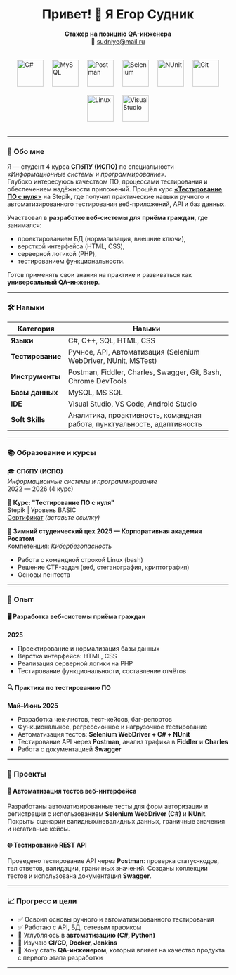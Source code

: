 <h1 align="center">Привет! 👋 Я Егор Судник</h1>
<p align="center">
  <strong>Стажер на позицию QA-инженера</strong><br>
  📧 <a href="mailto:sudniye@mail.ru">sudniye@mail.ru</a> 
</p>

<div style="display: flex; justify-content: center; align-items: center; gap: 20px; flex-wrap: wrap; padding: 20px;">
  <img src="https://avatars.dzeninfra.ru/get-zen_doc/3483777/pub_62cd47ab076b2b5f4a1ef98e_62d06f6d996e500f07b8b88e/scale_1200" alt="C#" style="width: 60px; height: 60px; object-fit: contain;" />
  <img src="https://upload.wikimedia.org/wikipedia/ru/thumb/6/62/MySQL.svg/1200px-MySQL.svg.png" alt="MySQL" style="width: 60px; height: 60px; object-fit: contain;" />
  <img src="https://www.itsdelta.ru/upload/iblock/d41/d4164c9d28b9e2c11e347b5e477ab831.png" alt="Postman" style="width: 60px; height: 60px; object-fit: contain;" />
  <img src="https://blog.skillfactory.ru/wp-content/uploads/2023/02/1_ihb6hdmaw48vjtbsjyhbzg-1830140.png" alt="Selenium" style="width: 60px; height: 60px; object-fit: contain;" />
  <img src="https://encrypted-tbn0.gstatic.com/images?q=tbn:ANd9GcQHXk8H8RGWMqJ_ym7gNhCCy12aWc764ildjQ&s" alt="NUnit" style="width: 60px; height: 60px; object-fit: contain;" />
  <img src="https://images-eds-ssl.xboxlive.com/image?url=4rt9.lXDC4H_93laV1_eHHFT949fUipzkiFOBH3fAiZZUCdYojwUyX2aTonS1aIwMrx6NUIsHfUHSLzjGJFxxj7kCzMIlSC20SNjaJf9GmG15ocnF.zbBRgxMSlB7Ejh6FbgNzxLvZOoW7N3ML56fn3m5Z4MO.M8pYrCFVKIhqM-&format=source" alt="Git" style="width: 60px; height: 60px; object-fit: contain;" />
  <img src="https://upload.wikimedia.org/wikipedia/commons/thumb/3/35/Tux.svg/800px-Tux.svg.png" alt="Linux" style="width: 60px; height: 60px; object-fit: contain;" />
  <img src="https://upload.wikimedia.org/wikipedia/commons/thumb/2/2c/Visual_Studio_Icon_2022.svg/1200px-Visual_Studio_Icon_2022.svg.png" alt="Visual Studio" style="width: 60px; height: 60px; object-fit: contain;" />
</div>

---

### 🧠 Обо мне

Я — студент 4 курса **СПбПУ (ИСПО)** по специальности *«Информационные системы и программирование»*.  
Глубоко интересуюсь качеством ПО, процессами тестирования и обеспечением надёжности приложений. Прошёл курс **[«Тестирование ПО с нуля»](https://stepik.org/course/117002)** на Stepik, где получил практические навыки ручного и автоматизированного тестирования веб-приложений, API и баз данных.

Участвовал в **разработке веб-системы для приёма граждан**, где занимался:
- проектированием БД (нормализация, внешние ключи),
- версткой интерфейса (HTML, CSS),
- серверной логикой (PHP),
- тестированием функциональности.

Готов применять свои знания на практике и развиваться как **универсальный QA-инженер**.

---

### 🛠️ Навыки

| Категория         | Навыки |
|-------------------|--------|
| **Языки**         | C#, C++, SQL, HTML, CSS |
| **Тестирование**  | Ручное, API, Автоматизация (Selenium WebDriver, NUnit, MSTest) |
| **Инструменты**   | Postman, Fiddler, Charles, Swagger, Git, Bash, Chrome DevTools |
| **Базы данных**   | MySQL, MS SQL |
| **IDE**           | Visual Studio, VS Code, Android Studio |
| **Soft Skills**   | Аналитика, проактивность, командная работа, пунктуальность, адаптивность |

---

### 📚 Образование и курсы

🎓 **СПбПУ (ИСПО)**  
*Информационные системы и программирование*  
2022 — 2026 (4 курс)

📘 **Курс: "Тестирование ПО с нуля"**  
Stepik | Уровень BASIC  
[Сертификат](#) *(вставьте ссылку)*

🧊 **Зимний студенческий цех 2025 — Корпоративная академия Росатом**  
Компетенция: *Кибербезопасность*  
- Работа с командной строкой Linux (bash)
- Решение CTF-задач (веб, стеганография, криптография)
- Основы пентеста

---

### 💼 Опыт

#### 🖥️ Разработка веб-системы приёма граждан  
**2025**  
- Проектирование и нормализация базы данных
- Верстка интерфейса: HTML, CSS
- Реализация серверной логики на PHP
- Тестирование функциональности, составление отчётов

#### 🔍 Практика по тестированию ПО  
**Май–Июнь 2025**  
- Разработка чек-листов, тест-кейсов, баг-репортов
- Функциональное, регрессионное и нагрузочное тестирование
- Автоматизация тестов: **Selenium WebDriver + C# + NUnit**
- Тестирование API через **Postman**, анализ трафика в **Fiddler** и **Charles**
- Работа с документацией **Swagger**

---

### 🚀 Проекты

#### 🧪 Автоматизация тестов веб-интерфейса
Разработаны автоматизированные тесты для форм авторизации и регистрации с использованием **Selenium WebDriver (C#)** и **NUnit**. Покрыты сценарии валидных/невалидных данных, граничные значения и негативные кейсы.

#### 🌐 Тестирование REST API
Проведено тестирование API через **Postman**: проверка статус-кодов, тел ответов, валидации, граничных значений. Созданы коллекции тестов и использована документация **Swagger**.

---

### 📈 Прогресс и цели

- ✅ Освоил основы ручного и автоматизированного тестирования
- ✅ Работаю с API, БД, сетевым трафиком
- 🎯 Углубляюсь в **автоматизацию (C#, Python)**
- 🎯 Изучаю **CI/CD, Docker, Jenkins**
- 🎯 Хочу стать **QA-инженером**, который влияет на качество продукта с первого этапа разработки

---

